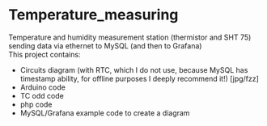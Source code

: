 # Temperature_measuring
Temperature and humidity measurement station (thermistor and SHT 75) sending data via ethernet to MySQL (and then to Grafana)<br />
This project contains:<br />
- Circuits diagram (with RTC, which I do not use, because MySQL has timestamp ability, for offline purposes I deeply recommend it!) [jpg/fzz]<br />
- Arduino code<br />
- TC odd code<br />
- php code<br />
- MySQL/Grafana example code to create a diagram<br />
